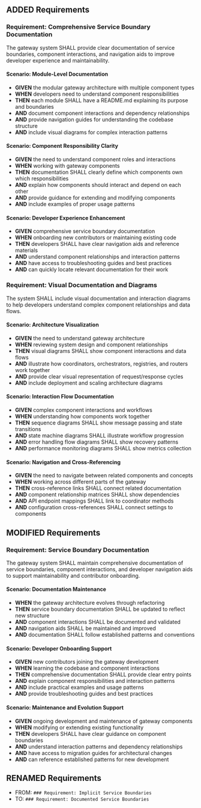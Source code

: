 ## ADDED Requirements

### Requirement: Comprehensive Service Boundary Documentation

The gateway system SHALL provide clear documentation of service boundaries, component interactions, and navigation aids to improve developer experience and maintainability.

#### Scenario: Module-Level Documentation

- **GIVEN** the modular gateway architecture with multiple component types
- **WHEN** developers need to understand component responsibilities
- **THEN** each module SHALL have a README.md explaining its purpose and boundaries
- **AND** document component interactions and dependency relationships
- **AND** provide navigation guides for understanding the codebase structure
- **AND** include visual diagrams for complex interaction patterns

#### Scenario: Component Responsibility Clarity

- **GIVEN** the need to understand component roles and interactions
- **WHEN** working with gateway components
- **THEN** documentation SHALL clearly define which components own which responsibilities
- **AND** explain how components should interact and depend on each other
- **AND** provide guidance for extending and modifying components
- **AND** include examples of proper usage patterns

#### Scenario: Developer Experience Enhancement

- **GIVEN** comprehensive service boundary documentation
- **WHEN** onboarding new contributors or maintaining existing code
- **THEN** developers SHALL have clear navigation aids and reference materials
- **AND** understand component relationships and interaction patterns
- **AND** have access to troubleshooting guides and best practices
- **AND** can quickly locate relevant documentation for their work

### Requirement: Visual Documentation and Diagrams

The system SHALL include visual documentation and interaction diagrams to help developers understand complex component relationships and data flows.

#### Scenario: Architecture Visualization

- **GIVEN** the need to understand gateway architecture
- **WHEN** reviewing system design and component relationships
- **THEN** visual diagrams SHALL show component interactions and data flows
- **AND** illustrate how coordinators, orchestrators, registries, and routers work together
- **AND** provide clear visual representation of request/response cycles
- **AND** include deployment and scaling architecture diagrams

#### Scenario: Interaction Flow Documentation

- **GIVEN** complex component interactions and workflows
- **WHEN** understanding how components work together
- **THEN** sequence diagrams SHALL show message passing and state transitions
- **AND** state machine diagrams SHALL illustrate workflow progression
- **AND** error handling flow diagrams SHALL show recovery patterns
- **AND** performance monitoring diagrams SHALL show metrics collection

#### Scenario: Navigation and Cross-Referencing

- **GIVEN** the need to navigate between related components and concepts
- **WHEN** working across different parts of the gateway
- **THEN** cross-reference links SHALL connect related documentation
- **AND** component relationship matrices SHALL show dependencies
- **AND** API endpoint mappings SHALL link to coordinator methods
- **AND** configuration cross-references SHALL connect settings to components

## MODIFIED Requirements

### Requirement: Service Boundary Documentation

The gateway system SHALL maintain comprehensive documentation of service boundaries, component interactions, and developer navigation aids to support maintainability and contributor onboarding.

#### Scenario: Documentation Maintenance

- **WHEN** the gateway architecture evolves through refactoring
- **THEN** service boundary documentation SHALL be updated to reflect new structure
- **AND** component interactions SHALL be documented and validated
- **AND** navigation aids SHALL be maintained and improved
- **AND** documentation SHALL follow established patterns and conventions

#### Scenario: Developer Onboarding Support

- **GIVEN** new contributors joining the gateway development
- **WHEN** learning the codebase and component interactions
- **THEN** comprehensive documentation SHALL provide clear entry points
- **AND** explain component responsibilities and interaction patterns
- **AND** include practical examples and usage patterns
- **AND** provide troubleshooting guides and best practices

#### Scenario: Maintenance and Evolution Support

- **GIVEN** ongoing development and maintenance of gateway components
- **WHEN** modifying or extending existing functionality
- **THEN** developers SHALL have clear guidance on component boundaries
- **AND** understand interaction patterns and dependency relationships
- **AND** have access to migration guides for architectural changes
- **AND** can reference established patterns for new development

## RENAMED Requirements

- FROM: `### Requirement: Implicit Service Boundaries`
- TO: `### Requirement: Documented Service Boundaries`
